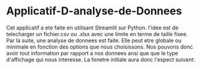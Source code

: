 # Applicatif-D-analyse-de-Donnees

Cet applicatif a ete faite en utilisant Streamlit sur Python. l'idee est de telecharger un fichier.csv ou .xlsx avec une limite en terme de taille fixee. 
Par la suite, une analyse de donnees est faite. Elle peut etre globale ou minimale en fonction des options que nous choisissons. Nos pouvons donc avoir 
tout information par rapport a nos donnees ansi que que le type d'affichage qui nous interesse. La fenetre initiale aura donc l'espect suivant:


